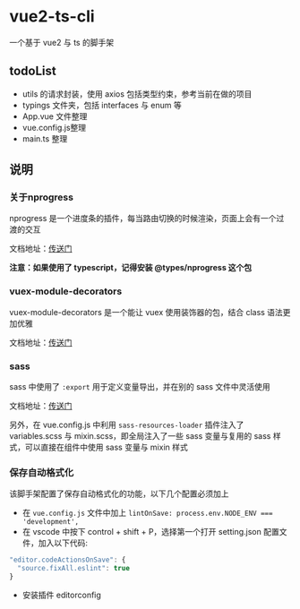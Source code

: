 # vue2-ts-cli

一个基于 vue2 与 ts 的脚手架

## todoList
- utils 的请求封装，使用 axios 包括类型约束，参考当前在做的项目
- typings 文件夹，包括 interfaces 与 enum 等
- App.vue 文件整理
- vue.config.js整理
- main.ts 整理

## 说明

### 关于nprogress

nprogress 是一个进度条的插件，每当路由切换的时候渲染，页面上会有一个过渡的交互

文档地址：[传送门](https://www.npmjs.com/package/nprogress)

**注意：如果使用了 typescript，记得安装 @types/nprogress 这个包**

### vuex-module-decorators

vuex-module-decorators 是一个能让 vuex 使用装饰器的包，结合 class 语法更加优雅

文档地址：[传送门](https://github.com/championswimmer/vuex-module-decorators)

### sass

sass 中使用了 `:export` 用于定义变量导出，并在别的 sass 文件中灵活使用

文档地址：[传送门](https://www.bluematador.com/blog/how-to-share-variables-between-js-and-sass)

另外，在 vue.config.js 中利用 `sass-resources-loader` 插件注入了 variables.scss 与 mixin.scss，即全局注入了一些 sass 变量与复用的 sass 样式，可以直接在组件中使用 sass 变量与 mixin 样式

### 保存自动格式化

该脚手架配置了保存自动格式化的功能，以下几个配置必须加上
- 在 `vue.config.js` 文件中加上 `lintOnSave: process.env.NODE_ENV === 'development',`
- 在 vscode 中按下 control + shift + P，选择第一个打开 setting.json 配置文件，加入以下代码:
```javascript
"editor.codeActionsOnSave": {
  "source.fixAll.eslint": true
}
```
- 安装插件 editorconfig 
